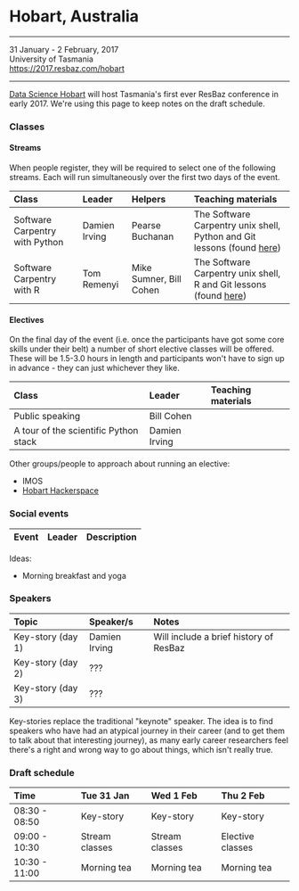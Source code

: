 # Hobart, Australia

----
31 January - 2 February, 2017  
University of Tasmania  
https://2017.resbaz.com/hobart


----

[Data Science Hobart](https://datasciencehobart.github.io/) will host Tasmania's first ever ResBaz conference in early 2017. We're using this page to keep notes on the draft schedule.


### Classes

#### Streams 

When people register, they will be required to select one of the following streams. Each will run simultaneously over the first two days of the event.

| Class | Leader | Helpers | Teaching materials |
| :---  | :---   | :----   | :---              | 
| Software Carpentry with Python | Damien Irving | Pearse Buchanan | The Software Carpentry unix shell, Python and Git lessons (found [here](https://software-carpentry.org/lessons.html)) |
| Software Carpentry with R | Tom Remenyi | Mike Sumner, Bill Cohen  | The Software Carpentry unix shell, R and Git lessons (found [here](https://software-carpentry.org/lessons.html)) |

#### Electives

On the final day of the event (i.e. once the participants have got some core skills under their belt) a number of short elective classes will be offered. These will be 1.5-3.0 hours in length and participants won't have to sign up in advance - they can just whichever they like.

| Class | Leader     | Teaching materials |
| :---  | :---       | :----              | 
| Public speaking | Bill Cohen | |
| A tour of the scientific Python stack | Damien Irving | |

Other groups/people to approach about running an elective:
* IMOS
* [Hobart Hackerspace](https://hobarthackerspace.org.au/)


### Social events

| Event | Leader     | Description |
| :---  | :---       | :----       | 

Ideas:
* Morning breakfast and yoga


### Speakers

| Topic             | Speaker/s      | Notes |
| :--               | :----          | :--   |
| Key-story (day 1) | Damien Irving  | Will include a brief history of ResBaz |
| Key-story (day 2) | ???            | |
| Key-story (day 3) | ???            | |

Key-stories replace the traditional "keynote" speaker. The idea is to find speakers who have had an atypical journey in their career (and to get them to talk about that interesting journey), as many early career researchers feel there's a right and wrong way to go about things, which isn't really true.   


### Draft schedule

| Time          | Tue 31 Jan      | Wed 1 Feb      | Thu 2 Feb         | 
| :--           | :--             | :--            | :--               |
| 08:30 - 08:50 | Key-story       | Key-story      | Key-story         |
| 09:00 - 10:30 | Stream classes  | Stream classes | Elective classes  | 
| 10:30 - 11:00 | Morning tea     | Morning tea    | Morning tea       |


